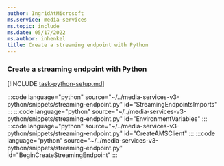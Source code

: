 ```yaml
---
author: IngridAtMicrosoft
ms.service: media-services
ms.topic: include
ms.date: 05/17/2022
ms.author: inhenkel
title: Create a streaming endpoint with Python
---
```


### Create a streaming endpoint with Python

[!INCLUDE [task-python-setup.md](python-snippets-env.md)]

:::code language="python" source="~/../media-services-v3-python/snippets/streaming-endpoint.py" id="StreamingEndpointsImports" :::
:::code language="python" source="~/../media-services-v3-python/snippets/streaming-endpoint.py" id="EnvironmentVariables" :::
:::code language="python" source="~/../media-services-v3-python/snippets/streaming-endpoint.py" id="CreateAMSClient" :::
:::code language="python" source="~/../media-services-v3-python/snippets/streaming-endpoint.py" id="BeginCreateStreamingEndpoint" :::
